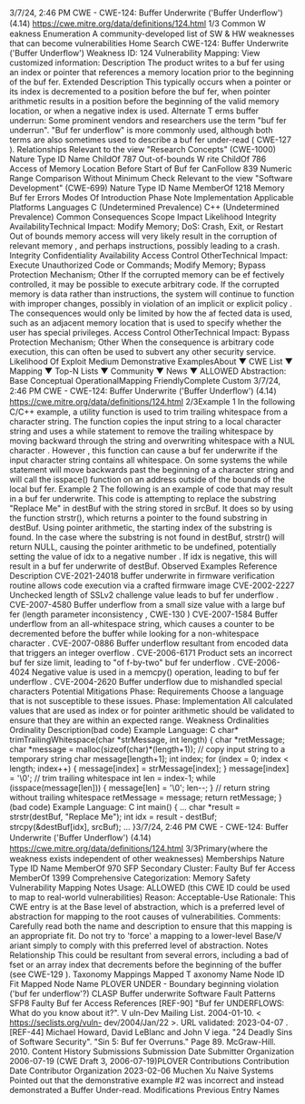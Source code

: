 3/7/24, 2:46 PM CWE - CWE-124: Buﬀer Underwrite ('Buﬀer Underﬂow') (4.14)
https://cwe.mitre.org/data/deﬁnitions/124.html 1/3
Common W eakness Enumeration
A community-developed list of SW & HW weaknesses that can become
vulnerabilities
Home Search
CWE-124: Buffer Underwrite ('Buffer Underflow')
Weakness ID: 124
Vulnerability Mapping: 
View customized information:
 Description
The product writes to a buf fer using an index or pointer that references a memory location prior to the beginning of the buf fer.
 Extended Description
This typically occurs when a pointer or its index is decremented to a position before the buf fer, when pointer arithmetic results in a
position before the beginning of the valid memory location, or when a negative index is used.
 Alternate T erms
buffer underrun: Some prominent vendors and researchers use the term "buf fer underrun". "Buf fer underflow" is more
commonly used, although both terms are also sometimes used to describe a buf fer under-read ( CWE-127 ).
 Relationships
 Relevant to the view "Research Concepts" (CWE-1000)
Nature Type ID Name
ChildOf 787 Out-of-bounds W rite
ChildOf 786 Access of Memory Location Before Start of Buf fer
CanFollow 839 Numeric Range Comparison Without Minimum Check
 Relevant to the view "Software Development" (CWE-699)
Nature Type ID Name
MemberOf 1218 Memory Buf fer Errors
 Modes Of Introduction
Phase Note
Implementation
 Applicable Platforms
Languages
C (Undetermined Prevalence)
C++ (Undetermined Prevalence)
 Common Consequences
Scope Impact Likelihood
Integrity
AvailabilityTechnical Impact: Modify Memory; DoS: Crash, Exit, or Restart
Out of bounds memory access will very likely result in the corruption of relevant memory , and
perhaps instructions, possibly leading to a crash.
Integrity
Confidentiality
Availability
Access Control
OtherTechnical Impact: Execute Unauthorized Code or Commands; Modify Memory; Bypass Protection Mechanism; Other
If the corrupted memory can be ef fectively controlled, it may be possible to execute arbitrary code. If
the corrupted memory is data rather than instructions, the system will continue to function with
improper changes, possibly in violation of an implicit or explicit policy . The consequences would
only be limited by how the af fected data is used, such as an adjacent memory location that is used
to specify whether the user has special privileges.
Access Control
OtherTechnical Impact: Bypass Protection Mechanism; Other
When the consequence is arbitrary code execution, this can often be used to subvert any other
security service.
 Likelihood Of Exploit
Medium
 Demonstrative ExamplesAbout ▼ CWE List ▼ Mapping ▼ Top-N Lists ▼ Community ▼ News ▼
ALLOWED
Abstraction: Base
Conceptual OperationalMapping
FriendlyComplete Custom
3/7/24, 2:46 PM CWE - CWE-124: Buﬀer Underwrite ('Buﬀer Underﬂow') (4.14)
https://cwe.mitre.org/data/deﬁnitions/124.html 2/3Example 1
In the following C/C++ example, a utility function is used to trim trailing whitespace from a character string. The function copies the
input string to a local character string and uses a while statement to remove the trailing whitespace by moving backward through the
string and overwriting whitespace with a NUL character .
However , this function can cause a buf fer underwrite if the input character string contains all whitespace. On some systems the while
statement will move backwards past the beginning of a character string and will call the isspace() function on an address outside of
the bounds of the local buf fer.
Example 2
The following is an example of code that may result in a buf fer underwrite. This code is attempting to replace the substring "Replace
Me" in destBuf with the string stored in srcBuf. It does so by using the function strstr(), which returns a pointer to the found substring
in destBuf. Using pointer arithmetic, the starting index of the substring is found.
In the case where the substring is not found in destBuf, strstr() will return NULL, causing the pointer arithmetic to be undefined,
potentially setting the value of idx to a negative number . If idx is negative, this will result in a buf fer underwrite of destBuf.
 Observed Examples
Reference Description
CVE-2021-24018 buffer underwrite in firmware verification routine allows code execution via a crafted firmware image
CVE-2002-2227 Unchecked length of SSLv2 challenge value leads to buf fer underflow .
CVE-2007-4580 Buffer underflow from a small size value with a large buf fer (length parameter inconsistency , CWE-130 )
CVE-2007-1584 Buffer underflow from an all-whitespace string, which causes a counter to be decremented before the
buffer while looking for a non-whitespace character .
CVE-2007-0886 Buffer underflow resultant from encoded data that triggers an integer overflow .
CVE-2006-6171 Product sets an incorrect buf fer size limit, leading to "of f-by-two" buf fer underflow .
CVE-2006-4024 Negative value is used in a memcpy() operation, leading to buf fer underflow .
CVE-2004-2620 Buffer underflow due to mishandled special characters
 Potential Mitigations
Phase: Requirements
Choose a language that is not susceptible to these issues.
Phase: Implementation
All calculated values that are used as index or for pointer arithmetic should be validated to ensure that they are within an
expected range.
 Weakness Ordinalities
Ordinality Description(bad code) Example Language: C 
char\* trimTrailingWhitespace(char \*strMessage, int length) {
char \*retMessage;
char \*message = malloc(sizeof(char)\*(length+1));
// copy input string to a temporary string
char message[length+1];
int index;
for (index = 0; index < length; index++) {
message[index] = strMessage[index];
}
message[index] = '\0';
// trim trailing whitespace
int len = index-1;
while (isspace(message[len])) {
message[len] = '\0';
len--;
}
// return string without trailing whitespace
retMessage = message;
return retMessage;
}
(bad code) Example Language: C 
int main() {
...
char \*result = strstr(destBuf, "Replace Me");
int idx = result - destBuf;
strcpy(&destBuf[idx], srcBuf);
...
}3/7/24, 2:46 PM CWE - CWE-124: Buﬀer Underwrite ('Buﬀer Underﬂow') (4.14)
https://cwe.mitre.org/data/deﬁnitions/124.html 3/3Primary(where the weakness exists independent of other weaknesses)
 Memberships
Nature Type ID Name
MemberOf 970 SFP Secondary Cluster: Faulty Buf fer Access
MemberOf 1399 Comprehensive Categorization: Memory Safety
 Vulnerability Mapping Notes
Usage: ALLOWED (this CWE ID could be used to map to real-world vulnerabilities)
Reason: Acceptable-Use
Rationale:
This CWE entry is at the Base level of abstraction, which is a preferred level of abstraction for mapping to the root causes of
vulnerabilities.
Comments:
Carefully read both the name and description to ensure that this mapping is an appropriate fit. Do not try to 'force' a mapping to a
lower-level Base/V ariant simply to comply with this preferred level of abstraction.
 Notes
Relationship
This could be resultant from several errors, including a bad of fset or an array index that decrements before the beginning of the
buffer (see CWE-129 ).
 Taxonomy Mappings
Mapped T axonomy Name Node ID Fit Mapped Node Name
PLOVER UNDER - Boundary beginning violation ('buf fer underflow'?)
CLASP Buffer underwrite
Software Fault Patterns SFP8 Faulty Buf fer Access
 References
[REF-90] "Buf fer UNDERFLOWS: What do you know about it?". V uln-Dev Mailing List. 2004-01-10. < https://seclists.org/vuln-
dev/2004/Jan/22 >. URL validated: 2023-04-07 .
[REF-44] Michael Howard, David LeBlanc and John V iega. "24 Deadly Sins of Software Security". "Sin 5: Buf fer Overruns." Page
89. McGraw-Hill. 2010.
 Content History
 Submissions
Submission Date Submitter Organization
2006-07-19
(CWE Draft 3, 2006-07-19)PLOVER
 Contributions
Contribution Date Contributor Organization
2023-02-06 Muchen Xu Naive Systems
Pointed out that the demonstrative example #2 was incorrect and instead demonstrated a Buffer Under-read.
 Modifications
 Previous Entry Names
